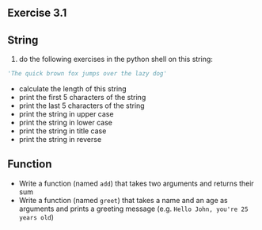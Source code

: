 ## Exercise 3.1



## String

1. do the following exercises in the python shell on this string: 
```python
'The quick brown fox jumps over the lazy dog'
```

- calculate the length of this string
- print the first 5 characters of the string
- print the last 5 characters of the string
- print the string in upper case
- print the string in lower case
- print the string in title case
- print the string in reverse



## Function

- Write a function (named `add`) that takes two arguments and returns their sum
- Write a function (named `greet`) that takes a name and an age as arguments and prints a greeting message (e.g. `Hello John, you're 25 years old`)
